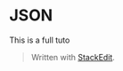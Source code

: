 # JSON
This is a full tuto


> Written with [StackEdit](https://stackedit.io/).
<!--stackedit_data:
eyJoaXN0b3J5IjpbLTE4NzgzMTkwN119
-->